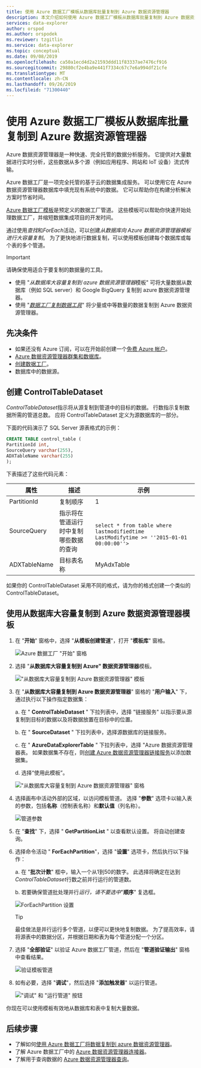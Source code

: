 ```yaml
---
title: 使用 Azure 数据工厂模板从数据库批量复制到 Azure 数据资源管理器
description: 本文介绍如何使用 Azure 数据工厂模板从数据库批量复制到 Azure 数据资源管理器
services: data-explorer
author: orspod
ms.author: orspodek
ms.reviewer: tzgitlin
ms.service: data-explorer
ms.topic: conceptual
ms.date: 09/08/2019
ms.openlocfilehash: ca50a1ecd4d2a21593ddd11f83337ae7476cf916
ms.sourcegitcommit: 29880cf2e4ba9e441f7334c67c7e6a994df21cfe
ms.translationtype: MT
ms.contentlocale: zh-CN
ms.lasthandoff: 09/26/2019
ms.locfileid: "71300440"
---
```

# <a name="copy-in-bulk-from-a-database-to-azure-data-explorer-by-using-the-azure-data-factory-template"></a>使用 Azure 数据工厂模板从数据库批量复制到 Azure 数据资源管理器 

Azure 数据资源管理器是一种快速、完全托管的数据分析服务。 它提供对大量数据进行实时分析，这些数据从多个源（例如应用程序、网站和 IoT 设备）流式传输。 

Azure 数据工厂是一项完全托管的基于云的数据集成服务。 可以使用它在 Azure 数据资源管理器数据库中填充现有系统中的数据。 它可以帮助你在构建分析解决方案时节省时间。 

[Azure 数据工厂模板](/azure/data-factory/solution-templates-introduction)是预定义的数据工厂管道。 这些模板可以帮助你快速开始处理数据工厂，并缩短数据集成项目的开发时间。 

通过使用*查找*和*ForEach*活动，可以创建*从数据库向 Azure 数据资源管理器模板进行大容量复制*。 为了更快地进行数据复制，可以使用模板创建每个数据库或每个表的多个管道。 

> [!IMPORTANT]
> 请确保使用适合于要复制的数据量的工具。
> * 使用 "*从数据库大容量复制到 azure 数据资源管理器*模板" 可将大量数据从数据库（例如 SQL server）和 Google BigQuery 复制到 azure 数据资源管理器。 
> * 使用 "[*数据工厂复制数据工具*](data-factory-load-data.md)" 将少量或中等数量的数据复制到 Azure 数据资源管理器。 

## <a name="prerequisites"></a>先决条件

* 如果还没有 Azure 订阅，可以在开始前创建一个[免费 Azure 帐户](https://azure.microsoft.com/free/)。
* [Azure 数据资源管理器群集和数据库](create-cluster-database-portal.md)。
* [创建数据工厂](data-factory-load-data.md#create-a-data-factory)。
* 数据库中的数据源。

## <a name="create-controltabledataset"></a>创建 ControlTableDataset

*ControlTableDataset*指示将从源复制到管道中的目标的数据。 行数指示复制数据所需的管道总数。 应将 ControlTableDataset 定义为源数据库的一部分。

下面的代码演示了 SQL Server 源表格式的示例：
    
```sql   
CREATE TABLE control_table (
PartitionId int,
SourceQuery varchar(255),
ADXTableName varchar(255)
);
```

下表描述了这些代码元素：

|属性  |描述  | 示例
|---------|---------| ---------|
|PartitionId   |  复制顺序 | 1  |  
|SourceQuery   |  指示将在管道运行时中复制哪些数据的查询 | <br>`select * from table where lastmodifiedtime  LastModifytime >= ''2015-01-01 00:00:00''>` </br>    
|ADXTableName  |  目标表名称 | MyAdxTable       |  

如果你的 ControlTableDataset 采用不同的格式，请为你的格式创建一个类似的 ControlTableDataset。

## <a name="use-the-bulk-copy-from-database-to-azure-data-explorer-template"></a>使用从数据库大容量复制到 Azure 数据资源管理器模板

1. 在 "**开始**" 窗格中，选择 "**从模板创建管道**"，打开 "**模板库**" 窗格。

    ![Azure 数据工厂 "开始" 窗格](media/data-factory-template/adf-get-started.png)

1. 选择 "**从数据库大容量复制到 Azure" 数据资源管理器**模板。
 
    !["从数据库大容量复制到 Azure 数据资源管理器" 模板](media/data-factory-template/pipeline-from-template.png)

1.  在 "**从数据库大容量复制到 Azure 数据资源管理器**" 窗格的 "**用户输入**" 下，通过执行以下操作指定数据集： 

    a. 在 " **ControlTableDataset** " 下拉列表中，选择 "链接服务" 以指示要从源复制到目标的数据以及将数据放置在目标中的位置。 

    b. 在 " **SourceDataset** " 下拉列表中，选择源数据库的链接服务。 

    c. 在 " **AzureDataExplorerTable** " 下拉列表中，选择 "Azure 数据资源管理器表。 如果数据集不存在，则[创建 Azure 数据资源管理器链接服务](data-factory-load-data.md#create-the-azure-data-explorer-linked-service)以添加数据集。

    d. 选择“使用此模板”。

    !["从数据库大容量复制到 Azure 数据资源管理器" 窗格](media/data-factory-template/configure-bulk-copy-adx-template.png)

1. 选择画布中活动外部的区域，以访问模板管道。 选择 "**参数**" 选项卡以输入表的参数，包括**名称**（控制表名称）和**默认值**（列名称）。

    ![管道参数](media/data-factory-template/pipeline-parameters.png)

1.  在 "**查找**" 下，选择 " **GetPartitionList** " 以查看默认设置。 将自动创建查询。
1.  选择命令活动 " **ForEachPartition**"，选择 "**设置**" 选项卡，然后执行以下操作：

    a. 在 "**批次计数**" 框中，输入一个从1到50的数字。 此选择将确定在达到*ControlTableDataset*行数之前并行运行的管道数。 

    b. 若要确保管道批处理并行*运行，请不要选中*"**顺序**" 复选框。

    ![ForEachPartition 设置](media/data-factory-template/foreach-partition-settings.png)

    > [!TIP]
    > 最佳做法是并行运行多个管道，以便可以更快地复制数据。 为了提高效率，请将源表中的数据分区，并根据日期和表为每个管道分配一个分区。

1. 选择 "**全部验证**" 以验证 Azure 数据工厂管道，然后在 "**管道验证输出**" 窗格中查看结果。

    ![验证模板管道](media/data-factory-template/validate-template-pipelines.png)

1. 如有必要，选择 "**调试**"，然后选择 "**添加触发器**" 以运行管道。

    !["调试" 和 "运行管道" 按钮](media/data-factory-template/trigger-run-of-pipeline.png)    

你现在可以使用模板有效地从数据库和表中复制大量数据。

## <a name="next-steps"></a>后续步骤

* 了解如何[使用 Azure 数据工厂将数据复制到 azure 数据资源管理器](data-factory-load-data.md)。
* 了解 Azure 数据工厂中的 [Azure 数据资源管理器连接器](/azure/data-factory/connector-azure-data-explorer)。
* 了解用于查询数据的 [Azure 数据资源管理器查询](/azure/data-explorer/web-query-data)。






